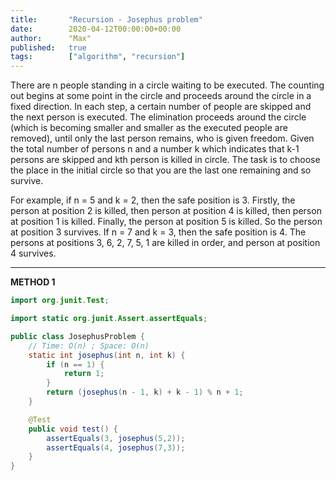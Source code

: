 ```yaml
---
title:       "Recursion - Josephus problem"
date:        2020-04-12T00:00:00+00:00
author:      "Max"
published:   true
tags:        ["algorithm", "recursion"]
---
```


There are n people standing in a circle waiting to be executed. The counting out begins at some point in the circle and proceeds around the circle in a fixed direction. In each step, a certain number of people are skipped and the next person is executed. The elimination proceeds around the circle (which is becoming smaller and smaller as the executed people are removed), until only the last person remains, who is given freedom. Given the total number of persons n and a number k which indicates that k-1 persons are skipped and kth person is killed in circle. The task is to choose the place in the initial circle so that you are the last one remaining and so survive.

For example, if n = 5 and k = 2, then the safe position is 3. Firstly, the person at position 2 is killed, then person at position 4 is killed, then person at position 1 is killed. Finally, the person at position 5 is killed. So the person at position 3 survives.
If n = 7 and k = 3, then the safe position is 4. The persons at positions 3, 6, 2, 7, 5, 1 are killed in order, and person at position 4 survives.

---

**METHOD 1**

```java
import org.junit.Test;

import static org.junit.Assert.assertEquals;

public class JosephusProblem {
    // Time: O(n) ; Space: O(n)
    static int josephus(int n, int k) {
        if (n == 1) {
            return 1;
        }
        return (josephus(n - 1, k) + k - 1) % n + 1;
    }

    @Test
    public void test() {
        assertEquals(3, josephus(5,2));
        assertEquals(4, josephus(7,3));
    }
}
```
